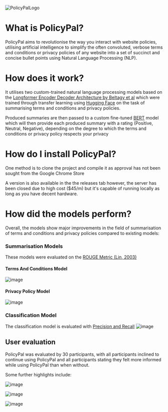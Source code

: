 ![PolicyPalLogo](https://github.com/0x978/PolicyPal/assets/97891715/354c019b-e0fe-4c29-87ce-bac6c16f477c)

# What is PolicyPal?
PolicyPal aims to revolutionise the way you interact with website policies, utilising artificial intelligence
to simplify the often convoluted, verbose terms and conditions or privacy policies of any website into a set of 
succinct and concise bullet points using Natural Language Processing (NLP).

# How does it work?
It utilises two custom-trained natural language processing models based on the 
[Longformer Encoder Decoder Architecture by Beltagy et al](https://arxiv.org/pdf/2004.05150) which were trained through transfer learning
using [Hugging Face](https://huggingface.co/) on the task of summarising terms and conditions and privacy policies.

Produced summaries are then passed to a custom fine-tuned [BERT](https://huggingface.co/distilbert/distilbert-base-uncased-finetuned-sst-2-english)
model which will then provide each produced summary with a rating (Positive, Neutral, Negative), depending on the degree to which the terms and conditions or privacy policy respects your privacy

# How do I install PolicyPal?
One method is to clone the project and compile it as approval has not been sought from the Google Chrome Store

A version is also available in the the releases tab however, the server has been closed due to high cost ($45/m) but it's capable of running locally as long as you have decent hardware.

# How did the models perform?
Overall, the models show major improvements in the field of summarisation of terms and conditions and privacy policies compared to 
existing models:

### Summarisation Models
These models were evaluated on the [ROUGE Metric (Lin, 2003)](https://aclanthology.org/N03-1020.pdf)
#### Terms And Conditions Model
![image](https://github.com/0x978/PolicyPal/assets/97891715/9682a0e7-1317-4104-8e2a-ab7852113c10)

#### Privacy Policy Model
![image](https://github.com/0x978/PolicyPal/assets/97891715/2e595df0-4b81-468e-8b8e-21660620a949)

### Classification Model
The classification model is evaluated with [Precision and Recall](https://en.wikipedia.org/wiki/Precision_and_recall)
![image](https://github.com/0x978/PolicyPal/assets/97891715/f20f5bb0-40e9-4d58-8661-a460568688d1)

## User evaluation
PolicyPal was evaluated by 30 participants, with all participants inclined to continue using PolicyPal and all participants 
stating they felt more informed while using PolicyPal than when without.

Some further highlights include:

![image](https://github.com/0x978/PolicyPal/assets/97891715/7eac4f08-56f2-4606-980e-265c0ee00a11)

![image](https://github.com/0x978/PolicyPal/assets/97891715/f2ef7919-c815-41ce-97cc-2a21b2ac345e)

![image](https://github.com/0x978/PolicyPal/assets/97891715/f5c8e6ec-7522-4c3b-b8e1-cd1ed2b498c3)

